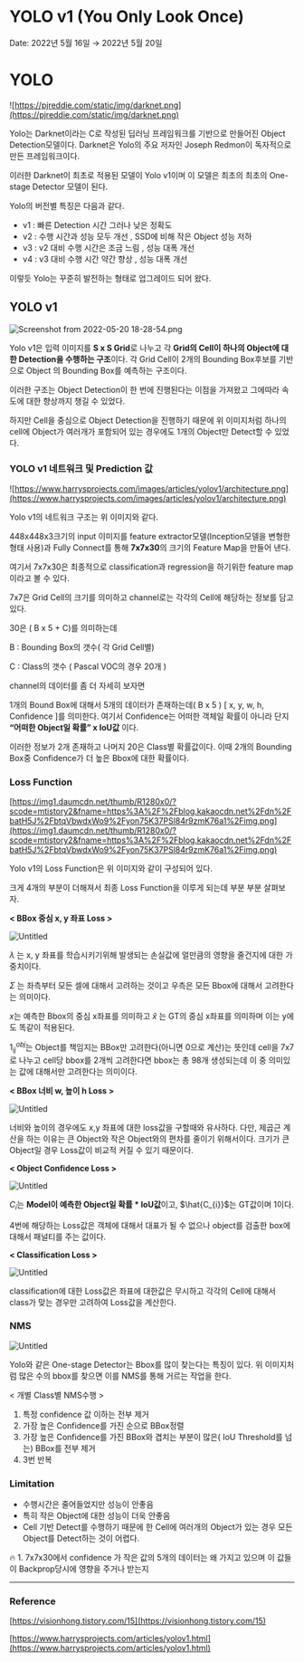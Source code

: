 # YOLO v1 (You Only Look Once)

Date: 2022년 5월 16일 → 2022년 5월 20일

# YOLO

![https://pjreddie.com/static/img/darknet.png](https://pjreddie.com/static/img/darknet.png)

Yolo는 Darknet이라는 C로 작성된 딥러닝 프레임워크를 기반으로 만들어진 Object Detection모델이다. Darknet은 Yolo의 주요 저자인 Joseph Redmon이 독자적으로 만든 프레임워크이다. 

이러한 Darknet이 최초로 적용된 모델이 Yolo v1이며 이 모델은 최초의 최초의 One-stage Detector 모델이 된다.

Yolo의 버전별 특징은 다음과 같다. 

- v1 : 빠른 Detection 시간 그러나 낮은 정확도
- v2 : 수행 시간과 성능 모두 개선 , SSD에 비해 작은 Object 성능 저하
- v3 : v2 대비 수행 시간은 조금 느림 , 성능 대폭 개선
- v4 : v3 대비 수행 시간 약간 향상 , 성능 대폭 개선

이렇듯 Yolo는 꾸준히 발전하는 형태로 업그레이드 되어 왔다. 

## YOLO v1

![Screenshot from 2022-05-20 18-28-54.png](YOLO%20v1%20(You%20Only%20Look%20Once)%206353d249d99c4be1b1b16be774823486/Screenshot_from_2022-05-20_18-28-54.png)

Yolo v1은 입력 이미지를 **S x S Grid**로 나누고 각 **Grid의 Cell이 하나의 Object에 대한 Detection을 수행하는 구조**이다. 
각 Grid Cell이 2개의 Bounding Box후보를 기반으로 Object 의 Bounding Box를 예측하는 구조이다. 

 이러한 구조는 Object Detection이 한 번에 진행된다는 이점을 가져왔고 그에따라 속도에 대한 향상까지 챙길 수 있었다. 

하지만 Cell을 중심으로 Object Detection을 진행하기 때문에 위 이미지처럼 하나의 cell에 Object가 여러개가 포함되어 있는 경우에도 1개의 Object만 Detect할 수 있었다. 

### YOLO v1  네트워크 및 Prediction 값

![https://www.harrysprojects.com/images/articles/yolov1/architecture.png](https://www.harrysprojects.com/images/articles/yolov1/architecture.png)

Yolo v1의 네트워크 구조는 위 이미지와 같다. 

448x448x3크기의 input 이미지를 feature extractor모델(Inception모델을 변형한 형태 사용)과 Fully Connect를 통해 **7x7x30**의 크기의 Feature Map을 만들어 낸다. 

여기서 7x7x30은 최종적으로 classification과 regression을 하기위한 feature map이라고 볼 수 있다. 

7x7은 Grid Cell의 크기를 의미하고 channel로는 각각의 Cell에 해당하는 정보를 담고 있다. 

30은 ( B x 5 + C)를 의미하는데 

B : Bounding Box의 갯수( 각 Grid Cell별) 

C : Class의 갯수 ( Pascal VOC의 경우 20개 ) 

channel의 데이터를 좀 더 자세히 보자면 

1개의 Bound Box에 대해서 5개의 데이터가 존재하는데( B x 5 ) [ x, y, w, h, Confidence ]를 의미한다.
여기서 Confidence는 어떠한 객체일 확률이 아니라 단지 **“어떠한 Object일 확률” x IoU값** 이다. 

이러한 정보가 2개 존재하고 나머지 20은 Class별 확률값이다. 
이때 2개의 Bounding Box중 Confidence가 더 높은 Bbox에 대한 확률이다. 

### Loss Function

[https://img1.daumcdn.net/thumb/R1280x0/?scode=mtistory2&fname=https%3A%2F%2Fblog.kakaocdn.net%2Fdn%2FbatH5J%2FbtqVbwdxWo9%2Fyon75K37PSl84r9zmK76a1%2Fimg.png](https://img1.daumcdn.net/thumb/R1280x0/?scode=mtistory2&fname=https%3A%2F%2Fblog.kakaocdn.net%2Fdn%2FbatH5J%2FbtqVbwdxWo9%2Fyon75K37PSl84r9zmK76a1%2Fimg.png)

Yolo v1의 Loss Function은 위 이미지와 같이 구성되어 있다. 

크게 4개의 부분이 더해져서 최종 Loss Function을 이루게 되는데 부분 부분 살펴보자. 

**< BBox 중심 x, y 좌표 Loss >**

![Untitled](YOLO%20v1%20(You%20Only%20Look%20Once)%206353d249d99c4be1b1b16be774823486/Untitled.png)

$\lambda$ 는 x, y 좌표를 학습시키기위해 발생되는 손실값에 얼만큼의 영향을 줄건지에 대한 가중치이다. 

$\Sigma$ 는 좌측부터 모든 셀에 대해서 고려하는 것이고 우측은 모든 Bbox에 대해서 고려한다는 의미이다. 

$x$는 예측한 Bbox의 중심 x좌표를 의미하고 $\hat{x}$ 는 GT의 중심 x좌표를 의미하며 이는 y에도 똑같이 적용된다. 

$1_{ij}^{obj}$는 Object를 책임지는 BBox만 고려한다(아니면 0으로 계산)는 뜻인데  cell을 7x7로 나누고 cell당 bbox를 2개씩 고려한다면 bbox는 총 98개 생성되는데 이 중 의미있는 값에 대해서만 고려한다는 의미이다. 

**< BBox 너비 w, 높이 h Loss >** 

![Untitled](YOLO%20v1%20(You%20Only%20Look%20Once)%206353d249d99c4be1b1b16be774823486/Untitled%201.png)

너비와 높이의 경우에도 x,y 좌표에 대한 loss값을 구할때와 유사하다.
다만, 제곱근 계산을 하는 이유는 큰 Object와 작은 Object와의 편차를 줄이기 위해서이다. 
크기가 큰 Object일 경우 Loss값이 비교적 커질 수 있기 때문이다. 

**< Object Confidence Loss >**

![Untitled](YOLO%20v1%20(You%20Only%20Look%20Once)%206353d249d99c4be1b1b16be774823486/Untitled%202.png)

$C_{i}$는 **Model이 예측한 Object일 확률 * IoU값**이고, $\hat{C_{i}}$는 GT값이며 1이다.

4번에 해당하는 Loss값은 객체에 대해서 대표가 될 수 없으나 object를 검출한 box에 대해서 패널티를 주는 값이다. 

**< Classification Loss >** 

![Untitled](YOLO%20v1%20(You%20Only%20Look%20Once)%206353d249d99c4be1b1b16be774823486/Untitled%203.png)

classification에 대한 Loss값은 좌표에 대한값은 무시하고 각각의 Cell에 대해서 class가 맞는 경우만 고려하여 Loss값을 계산한다. 

### NMS

![Untitled](YOLO%20v1%20(You%20Only%20Look%20Once)%206353d249d99c4be1b1b16be774823486/Untitled%204.png)

Yolo와 같은 One-stage Detector는 Bbox를 많이 찾는다는 특징이 있다. 
위 이미지처럼 많은 수의 bbox를 찾으면 이를 NMS를 통해 거르는 작업을 한다. 

< 개별 Class별 NMS수행 > 

1. 특정 confidence 값 이하는 전부 제거 
2. 가장 높은 Confidence를 가진 순으로 BBox정렬 
3. 가장 높은 Confidence를 가진 BBox와 겹치는 부분이 많은( IoU Threshold를 넘는) BBox를 전부 제거 
4. 3번 반복 

### Limitation

- 수행시간은 줄어들었지만 성능이 안좋음
- 특히 작은 Object에 대한 성능이 더욱 안좋음
- Cell 기반 Detect를 수행하기 때문에 한 Cell에 여러개의 Object가 있는 경우 모든 Object를 Detect하는 것이 어렵다.

<aside>
🔥 1. 7x7x30에서 confidence 가 작은 값의 5개의 데이터는 왜 가지고 있으며 이 값들이 Backprop당시에 영향을 주거나 받는지

</aside>

---

### Reference

[https://visionhong.tistory.com/15](https://visionhong.tistory.com/15)

[https://www.harrysprojects.com/articles/yolov1.html](https://www.harrysprojects.com/articles/yolov1.html)